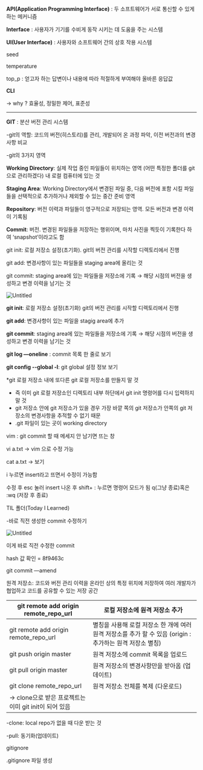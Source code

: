 **API(Application Programming Interface)** : 두 소프트웨어가 서로 통신할 수 있게 하는 메커니즘

**Interface** : 사용자가 기기를 수비게 동작 시키는 데 도움을 주는 시스템

**UI(User Interface)** : 사용자와 소프트웨어 간의 상호 작용 시스템

seed

temperature 

top_p : 얻고자 하는 답변이나 내용에 따라 적절하게 부여해야 올바른 응답값

**CLI**

→ why ? 효율성, 정밀한 제어, 표준성

---

**GIT** : 분산 버전 관리 시스템

-git의 역할: 코드의 버전(히스토리)를 관리, 개발되어 온 과정 파악, 이전 버전과의 변경 사항 비교

-git의 3가지 영역

**Working Directory**: 실제 작업 중인 파일들이 위치하는 영역 (어떤 특정한 폴더를 git으로 관리하겠다) 내 로컬 컴퓨터에 있는 것

**Staging Area**: Working Directory에서 변경된 파일 중, 다음 버전에 포함 시킬 파일들을 선택적으로 추가하거나 제외할 수 있는 중간 준비 영역

**Repository**: 버전 이력과 파일들이 영구적으로 저장되는 영역. 모든 버전과 변경 이력이 기록됨

**Commit**: 버전. 변경된 파일들을 저장하는 행위이며, 마치 사진을 찍듯이 기록한다 하여 ‘snapshot’이라고도 함 

git init: 로컬 저장소 설정(초기화). git의 버전 관리를 시작할 디렉토리에서 진행

git add: 변경사항이 있는 파일들을 staging area에 올리는 것

git commit: staging area에 있는 파일들을 저장소에 기록 → 해당 시점의 버전을 생성하고 변경 이력을 남기는 것

![Untitled](https://prod-files-secure.s3.us-west-2.amazonaws.com/cdc19b73-f5d5-40d0-b5ed-89a13f190283/25a9ef3b-e85f-4d43-b7dc-5503d9ce4831/Untitled.png)

**git init**: 로컬 저장소 설정(초기화) git의 버전 관리를 시작할 디렉토리에서 진행

**git add**: 변경사항이 있는 파일을 stagig area에 추가

**git commit**: staging area에 있는 파일들을 저장소에 기록 → 해당 시점의 버전을 생성하고 변경 이력을 남기는 것

**git log —oneline** : commit 목록 한 줄로 보기

**git config --global -l**: git global 설정 정보 보기

*git 로컬 저장소 내에 또다른 git 로컬 저장소를 만들지 말 것

- 즉 이미 git 로컬 저장소인 디렉토리 내부 하단에서 git init 명령어를 다시 입력하지 말 것
- git 저장소 안에 git 저장소가 있을 경우 가장 바깥 쪽의 git 저장소가 안쪽의 git 저장소의 변경사항을 추적할 수 없기 때문
- .git 파일이 있는 곳이 working directory

vim : git commit 할 때 메세지 안 남기면 뜨는 창

vi a.txt → vim 으로 수정 가능

cat a.txt → 보기

i 누르면 insert라고 뜨면서 수정이 가능함

수정 후 esc 눌러 insert 나온 후 shift+ : 누르면 명령어 모드가 됨 q(그냥 종료)혹은 :wq (저장 후 종료)

TIL 폴더(Today I Learned)

-바로 직전 생성한 commit 수정하기

![Untitled](https://prod-files-secure.s3.us-west-2.amazonaws.com/cdc19b73-f5d5-40d0-b5ed-89a13f190283/ac15341a-44a8-48a7-93f2-890cf90beda3/Untitled.png)

이게 바로 직전 수정한 commit

hash 값 확인 = 8f9463c

git commit —amend

원격 저장소: 코드와 버전 관리 이력을 온라인 상의 특정 위치에 저장하여 여러 개발자가 협업하고 코드를 공유할 수 있는 저장 공간

| git remote add origin remote_repo_url | 로컬 저장소에 원격 저장소 추가 |
| --- | --- |
| git remote add origin remote_repo_url | 별칭을 사용해 로컬 저장소 한 개에 여러 원격 저장소를 추가 할 수 있음 (origin : 추가하는 원격 저장소 별칭) |
| git push origin master | 원격 저장소에 commit 목록을 업로드 |
| git pull origin master | 원격 저장소의 변경사항만을 받아옴 (업데이트) |
| git clone remote_repo_url | 원격 저장소 전체를 복제 (다운로드)
→ clone으로 받은 프로젝트는 이미 git init이 되어 있음 |

-clone: local repo가 없을 때 다운 받는 것

-pull: 동기화(업데이트)

gitignore

.gitignore 파일 생성
